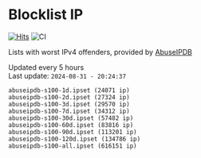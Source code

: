 # Blocklist IP

[![Hits](https://hits.seeyoufarm.com/api/count/incr/badge.svg?url=https%3A%2F%2Fgithub.com%2Fborestad%2Fblocklist-ip%2F&count_bg=%2379C83D&title_bg=%23555555&icon=&icon_color=%23E7E7E7&title=hits&edge_flat=false)](https://hits.seeyoufarm.com)  ![CI](https://img.shields.io/github/workflow/status/borestad/blocklist-ip/CI?style=flat-square)

Lists with worst IPv4 offenders, provided by [AbuseIPDB](https://www.abuseipdb.com/)

<!-- FOOTER-PLACEHOLDER -->
Updated every 5 hours<br>
Last update: `2024-08-31 - 20:24:37`
```
abuseipdb-s100-1d.ipset (24071 ip)
abuseipdb-s100-2d.ipset (27324 ip)
abuseipdb-s100-3d.ipset (29570 ip)
abuseipdb-s100-7d.ipset (34312 ip)
abuseipdb-s100-30d.ipset (57482 ip)
abuseipdb-s100-60d.ipset (83816 ip)
abuseipdb-s100-90d.ipset (113201 ip)
abuseipdb-s100-120d.ipset (134786 ip)
abuseipdb-s100-all.ipset (616151 ip)
```
